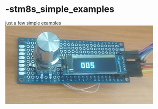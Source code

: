 # -stm8s_simple_examples
just a few simple examples
![](https://github.com/AlGol86/-stm8s_simple_examples/blob/master/Encoder_oled32/encoder.JPG)
